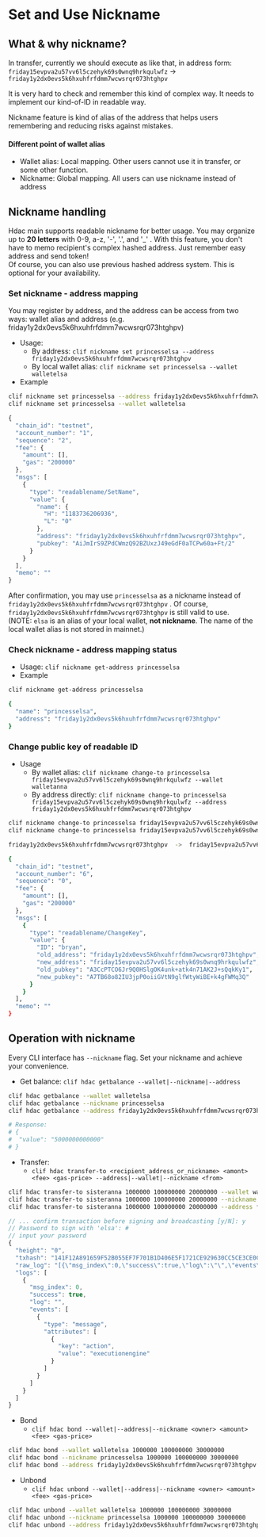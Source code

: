 # Set and Use Nickname

## What & why nickname?

In transfer, currently we should execute as like that, in address form:  
`friday15evpva2u57vv6l5czehyk69s0wnq9hrkqulwfz` -&gt;  `friday1y2dx0evs5k6hxuhfrfdmm7wcwsrqr073htghpv`

It is very hard to check and remember this kind of complex way. It needs to implement our kind-of-ID in readable way.

Nickname feature is kind of alias of the address that helps users remembering and reducing risks against mistakes.

#### Different point of wallet alias

* Wallet alias: Local mapping. Other users cannot use it in transfer, or some other function.
* Nickname: Global mapping. All users can use nickname instead of address

## Nickname handling

Hdac main supports readable nickname for better usage. You may organize up to **20 letters** with 0-9, a-z, '-', '.', and '\_' . With this feature, you don't have to memo recipient's complex hashed address. Just remember easy address and send token!  
Of course, you can also use previous hashed address system. This is optional for your availability.

### Set nickname - address mapping

You may register by address, and the address can be access from two ways: wallet alias and address \(e.g. friday1y2dx0evs5k6hxuhfrfdmm7wcwsrqr073htghpv\)

* Usage:
  * By address: `clif nickname set princesselsa --address friday1y2dx0evs5k6hxuhfrfdmm7wcwsrqr073htghpv`
  * By local wallet alias: `clif nickname set princesselsa --wallet walletelsa`
* Example

```bash
clif nickname set princesselsa --address friday1y2dx0evs5k6hxuhfrfdmm7wcwsrqr073htghpv
clif nickname set princesselsa --wallet walletelsa
```

```javascript
{
  "chain_id": "testnet",
  "account_number": "1",
  "sequence": "2",
  "fee": {
    "amount": [],
    "gas": "200000"
  },
  "msgs": [
    {
      "type": "readablename/SetName",
      "value": {
        "name": {
          "H": "1183736206936",
          "L": "0"
        },
        "address": "friday1y2dx0evs5k6hxuhfrfdmm7wcwsrqr073htghpv",
        "pubkey": "AiJmIrS9ZPdCWmzQ92BZUxzJ49eGdF0aTCPw60a+Ft/2"
      }
    }
  ],
  "memo": ""
}
```

After confirmation, you may use `princesselsa` as a nickname instead of `friday1y2dx0evs5k6hxuhfrfdmm7wcwsrqr073htghpv` . Of course, `friday1y2dx0evs5k6hxuhfrfdmm7wcwsrqr073htghpv` is still valid to use.  
\(NOTE: `elsa` is an alias of your local wallet, **not nickname**. The name of the local wallet alias is not stored in mainnet.\)

### Check nickname - address mapping status

* Usage: `clif nickname get-address princesselsa`
* Example

```bash
clif nickname get-address princesselsa

{
  "name": "princesselsa",
  "address": "friday1y2dx0evs5k6hxuhfrfdmm7wcwsrqr073htghpv"
}
```

### Change public key of readable ID

* Usage
  * By wallet alias: `clif nickname change-to princesselsa friday15evpva2u57vv6l5czehyk69s0wnq9hrkqulwfz --wallet walletanna`
  * By address directly: `clif nickname change-to princesselsa friday15evpva2u57vv6l5czehyk69s0wnq9hrkqulwfz --address friday1y2dx0evs5k6hxuhfrfdmm7wcwsrqr073htghpv`

```bash
clif nickname change-to princesselsa friday15evpva2u57vv6l5czehyk69s0wnq9hrkqulwfz --wallet walletanna
clif nickname change-to princesselsa friday15evpva2u57vv6l5czehyk69s0wnq9hrkqulwfz --address friday1y2dx0evs5k6hxuhfrfdmm7wcwsrqr073htghpv

friday1y2dx0evs5k6hxuhfrfdmm7wcwsrqr073htghpv  ->  friday15evpva2u57vv6l5czehyk69s0wnq9hrkqulwfz

{
  "chain_id": "testnet",
  "account_number": "6",
  "sequence": "0",
  "fee": {
    "amount": [],
    "gas": "200000"
  },
  "msgs": [
    {
      "type": "readablename/ChangeKey",
      "value": {
        "ID": "bryan",
        "old_address": "friday1y2dx0evs5k6hxuhfrfdmm7wcwsrqr073htghpv",
        "new_address": "friday15evpva2u57vv6l5czehyk69s0wnq9hrkqulwfz",
        "old_pubkey": "A3CcPTCO6Jr9Q0HSlgOK4unk+atk4n71AK2J+sQqkKy1",
        "new_pubkey": "A7TB68o82IU3jpP0oiiGVtN9glfWtyWiBE+k4gFWMq3Q"
      }
    }
  ],
  "memo": ""
}
```

## Operation with nickname

Every CLI interface has `--nickname` flag. Set your nickname and achieve your convenience.

* Get balance: `clif hdac getbalance --wallet|--nickname|--address` 

```bash
clif hdac getbalance --wallet walletelsa
clif hdac getbalance --nickname princesselsa
clif hdac getbalance --address friday1y2dx0evs5k6hxuhfrfdmm7wcwsrqr073htghpv

# Response:
# {
#  "value": "5000000000000"
# }
```

* Transfer: 
  * `clif hdac transfer-to <recipient_address_or_nickname> <amont> <fee> <gas-price> --address|--wallet|--nickname <from>`

```bash
clif hdac transfer-to sisteranna 1000000 100000000 20000000 --wallet walletelsa
clif hdac transfer-to sisteranna 1000000 100000000 20000000 --nickname princesselsa
clif hdac transfer-to sisteranna 1000000 100000000 20000000 --address friday1y2dx0evs5k6hxuhfrfdmm7wcwsrqr073htghpv
```

```javascript
// ... confirm transaction before signing and broadcasting [y/N]: y
// Password to sign with 'elsa': # 
// input your password 
{
  "height": "0",
  "txhash": "141F12A891659F52B055EF7F701B1D406E5F1721CE929630CC5CE3CE0C4C8718",
  "raw_log": "[{\"msg_index\":0,\"success\":true,\"log\":\"\",\"events\":[{\"type\":\"message\",\"attributes\":[{\"key\":\"action\",\"value\":\"executionengine\"}]}]}]",
  "logs": [
    {
      "msg_index": 0,
      "success": true,
      "log": "",
      "events": [
        {
          "type": "message",
          "attributes": [
            {
              "key": "action",
              "value": "executionengine"
            } 
          ] 
        } 
      ]
    }
  ]
}
```

* Bond
  * `clif hdac bond --wallet|--address|--nickname <owner> <amount> <fee> <gas-price>`

```bash
clif hdac bond --wallet walletelsa 1000000 100000000 30000000
clif hdac bond --nickname princesselsa 1000000 100000000 30000000
clif hdac bond --address friday1y2dx0evs5k6hxuhfrfdmm7wcwsrqr073htghpv 1000000 100000000 30000000
```

* Unbond
  * `clif hdac unbond --wallet|--address|--nickname <owner> <amount> <fee> <gas-price>`

```bash
clif hdac unbond --wallet walletelsa 1000000 100000000 30000000
clif hdac unbond --nickname princesselsa 1000000 100000000 30000000
clif hdac unbond --address friday1y2dx0evs5k6hxuhfrfdmm7wcwsrqr073htghpv 1000000 100000000 30000000
```

